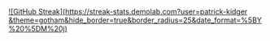 [![GitHub Streak](https://streak-stats.demolab.com?user=patrick-kidger
&theme=gotham&hide_border=true&border_radius=25&date_format=%5BY%20%5DM%20j)](https://git.io/streak-stats)
